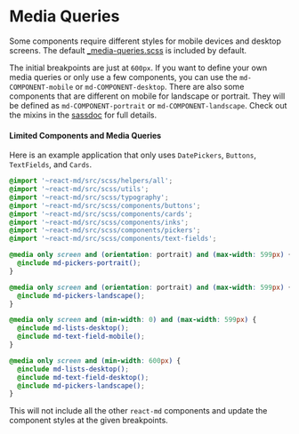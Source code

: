 # Media Queries
Some components require different styles for mobile devices and desktop screens.
The default [_media-queries.scss](https://github.com/mlaursen/react-md/blob/master/src/scss/_media-queries.scss)
is included by default.

The initial breakpoints are just at `600px`. If you want to define your own media queries
or only use a few components, you can use the `md-COMPONENT-mobile` or `md-COMPONENT-desktop`.
There are also some components that are different on mobile for landscape or portrait. They will
be defined as `md-COMPONENT-portrait` or `md-COMPONENT-landscape`.  Check out the mixins in the
[sassdoc](/sassdoc) for full details.

#### Limited Components and Media Queries
Here is an example application that only uses `DatePickers`, `Buttons`, `TextFields`, and `Cards`.

```scss
@import '~react-md/src/scss/helpers/all';
@import '~react-md/src/scss/utils';
@import '~react-md/src/scss/typography';
@import '~react-md/src/scss/components/buttons';
@import '~react-md/src/scss/components/cards';
@import '~react-md/src/scss/components/inks';
@import '~react-md/src/scss/components/pickers';
@import '~react-md/src/scss/components/text-fields';

@media only screen and (orientation: portrait) and (max-width: 599px) {
  @include md-pickers-portrait();
}

@media only screen and (orientation: portrait) and (max-width: 599px) {
  @include md-pickers-landscape();
}

@media only screen and (min-width: 0) and (max-width: 599px) {
  @include md-lists-desktop();
  @include md-text-field-mobile();
}

@media only screen and (min-width: 600px) {
  @include md-lists-desktop();
  @include md-text-field-desktop();
  @include md-pickers-landscape();
}
```

This will not include all the other `react-md` components and update
the component styles at the given breakpoints.
